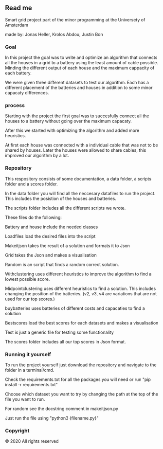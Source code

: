 ## Read me

Smart grid project part of the minor programming at the Universety of Amsterdam

made by: Jonas Heller, Krolos Abdou, Justin Bon


### Goal

In this project the goal was to write and optimize an algorithm that connects all the houses in a grid to a battery using the least amount of cable possible. Minding the different output of each house and the maximum cappacity of each battery.  

We were given three different datasets to test our algorithm. Each has a different placement of the batteries and houses in addition to some minor capacaty differences.  


### process

Starting with the project the first goal was to succesfully connect all the houses to a battery without going over the maximum capacaty.  

After this we started with optimizing the algorithm and added more heuristics.  

At first each house was connected with a individual cable that was not to be shared by houses. Later the houses were allowed to share cables, this improved our algorithm by a lot. 


### Repository 

This respository consists of some documentation, a data folder, a scripts folder and a scores folder. 

In the data folder you will find all the neccesary datafiles to run the project. This includes the posistion of the houses and batteries. 

The scripts folder includes all the different scripts we wrote. 

These files do the following:

Battery and house include the needed classes 

Loadfiles load the desired files into the script

Makeitjson takes the result of a solution and formats it to Json

Grid takes the Json and makes a visualisation

Random is an script that finds a random correct solution.

Withclustering uses different heuristics to improve the algorithm to find a lowest possible score. 

Midpointclustering uses different heuristics to find a solution. This includes changing the position of the batteries. (v2, v3, v4 are variations that are not used for our top scores.)

buybatteries uses batteries of different costs and capacaties to find a solution 

Bestscores load the best scores for each datasets and makes a visualisation 

Test is just a generic file for testing some functionality

The scores folder includes all our top scores in Json format. 

### Running it yourself

To run the project yourself just download the repository and navigate to the folder in a terminal/cmd.

Check the requirements.txt for all the packages you will need or run "pip install -r requirements.txt"

Choose which dataset you want to try by changing the path at the top of the file you want to run. 

For random see the docstring comment in makeitjson.py  

Just run the file using "python3 {filename.py}"


### Copyright

© 2020 All rights reserved 





